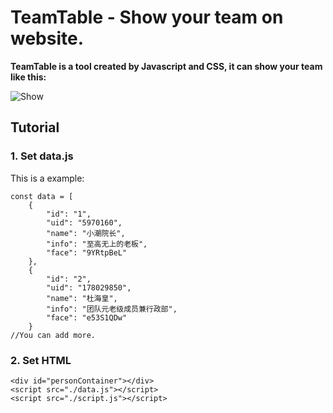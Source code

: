 # TeamTable - Show your team on website.

**TeamTable is a tool created by Javascript and CSS, it can show your team like this:**

![Show](https://img1.imgtp.com/2023/08/21/HL4zccvM.jpg)

## Tutorial

### 1. Set data.js

This is a example:

	const data = [
		{
			"id": "1",
			"uid": "5970160",
			"name": "小潮院长",
			"info": "至高无上的老板",
			"face": "9YRtpBeL"
		},
		{
			"id": "2",
			"uid": "178029850",
			"name": "杜海皇",
			"info": "团队元老级成员兼行政部",
			"face": "e53S1QDw"
		}
    //You can add more.

### 2. Set HTML

    <div id="personContainer"></div>
    <script src="./data.js"></script>
    <script src="./script.js"></script>
